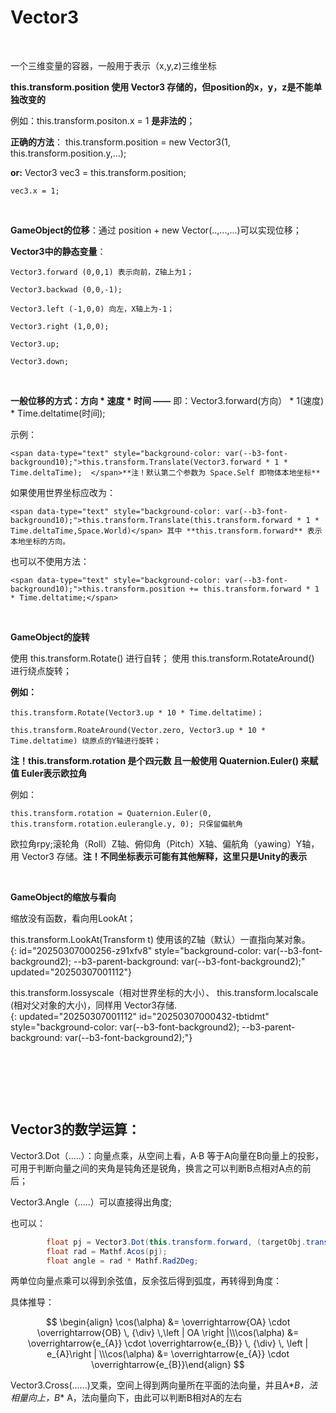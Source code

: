 # Vector3

‍

一个三维变量的容器，一般用于表示（x,y,z)三维坐标

**this.transform.position 使用 Vector3 存储的，但position的x，y，z是不能单独改变的**

<span data-type="text" style="color: var(--b3-font-color8);">例如：this.transform.positon.x = 1 </span>**是非法的**<span data-type="text" style="color: var(--b3-font-color8);">；</span>

**正确的方法**： this.transform.position = new Vector3(1, this.transform.position.y,...);

**or:** 	Vector3 vec3 = this.transform.position;

	vec3.x = 1;

‍

**GameObject的位移**：通过 position + new Vector(..,...,...)可以实现位移；

**Vector3中的静态变量**：

	Vector3.forward (0,0,1) 表示向前，Z轴上为1；

	Vector3.backwad (0,0,-1);

	Vector3.left (-1,0,0) 向左，X轴上为-1；

	Vector3.right (1,0,0);

	Vector3.up;

	Vector3.down;

‍

**一般位移的方式：方向 * 速度 * 时间 ——**  <span data-type="text" style="background-color: var(--b3-font-background6);">即：Vector3.forward(方向） * 1(速度) * Time.deltatime(时间);</span>

示例：

	<span data-type="text" style="background-color: var(--b3-font-background10);">this.transform.Translate(Vector3.forward * 1 * Time.deltaTime);  </span>**注！默认第二个参数为 Space.Self 即物体本地坐标**

如果使用世界坐标应改为：

	<span data-type="text" style="background-color: var(--b3-font-background10);">this.transform.Translate(this.transform.forward * 1 * Time.deltaTime,Space.World)</span> 其中 **this.transform.forward** 表示本地坐标的方向。

也可以不使用方法：

	<span data-type="text" style="background-color: var(--b3-font-background10);">this.transform.position += this.transform.forward * 1 * Time.deltatime;</span>

‍

**GameObject的旋转**

<span data-type="text" style="background-color: var(--b3-font-background12);">使用 this.transform.Rotate() 进行自转； 使用 this.transform.RotateAround() 进行绕点旋转</span>；

**例如：**

	this.transform.Rotate(Vector3.up * 10 * Time.deltatime)；

	this.transform.RoateAround(Vector.zero, Vector3.up * 10 * Time.deltatime) 绕原点的Y轴进行旋转；

**注！this.transform.rotation 是个四元数 且一般使用 Quaternion.Euler()  来赋值 Euler表示欧拉角**

例如：

	this.transform.rotation = Quaternion.Euler(0, this.transform.rotation.eulerangle.y, 0); 只保留偏航角

欧拉角rpy;滚轮角（Roll）Z轴、俯仰角（Pitch）X轴、偏航角（yawing）Y轴，用 Vector3 存储。**注！不同坐标表示可能有其他解释，这里只是Unity的表示**

‍

**GameObject的缩放与看向**

缩放没有函数，看向用LookAt；

this.transform.LookAt(Transform t) 使用该的Z轴（默认）一直指向某对象。  
{: id="20250307000256-z91xfv8" style="background-color: var(--b3-font-background2); --b3-parent-background: var(--b3-font-background2);" updated="20250307001112"}

this.transform.lossyscale（相对世界坐标的大小）、 this.transform.localscale (相对父对象的大小)，同样用  Vector3存储.  
{: updated="20250307001112" id="20250307000432-tbtidmt" style="background-color: var(--b3-font-background2); --b3-parent-background: var(--b3-font-background2);"}

‍

‍

‍

## Vector3的数学运算：

Vector3.Dot（.....）：向量点乘，从空间上看，A·B 等于A向量在B向量上的投影，可用于判断向量之间的夹角是钝角还是锐角，<span data-type="text" style="color: var(--b3-font-color8);">换言之可以判断B点相对A点的前后</span>；

Vector3.Angle（.....）可以直接得出角度;

也可以：

```c#
        float pj = Vector3.Dot(this.transform.forward, (targetObj.transform.position - this.transform.position).normalized);
        float rad = Mathf.Acos(pj);
        float angle = rad * Mathf.Rad2Deg;
```

两单位向量点乘可以得到余弦值，反余弦后得到弧度，再转得到角度：

具体推导：

$$
\begin{align} \cos(\alpha) &= \overrightarrow{OA} \cdot \overrightarrow{OB} \, {\div} \,\left | OA \right |\\\cos(\alpha) &= \overrightarrow{e_{A}} \cdot \overrightarrow{e_{B}} \, {\div} \, \left | e_{A}\right | \\\cos(\alpha) &= \overrightarrow{e_{A}} \cdot \overrightarrow{e_{B}}\end{align}
$$

Vector3.Cross(......)叉乘，空间上得到两向量所在平面的法向量，<span data-type="text" style="color: var(--b3-font-color8);">并且A*</span>*B，法相量向上，B** <span data-type="text" style="color: var(--b3-font-color8);">A，法向量向下，由此可以判断B相对A的左右</span>

‍

‍
